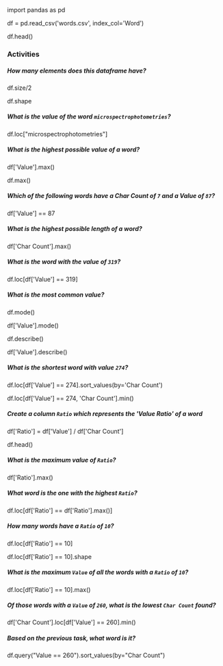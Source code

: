 import pandas as pd

df = pd.read_csv('words.csv', index_col='Word')

df.head()

### Activities

##### How many elements does this dataframe have?

df.size/2

df.shape

##### What is the value of the word `microspectrophotometries`?

df.loc["microspectrophotometries"]

##### What is the highest possible value of a word?

df['Value'].max()

df.max()

##### Which of the following words have a Char Count of `7` and a Value of `87`?

df['Value'] == 87



##### What is the highest possible length of a word?

df['Char Count'].max()

##### What is the word with the value of `319`?

df.loc[df['Value'] == 319]

##### What is the most common value?

df.mode()

df['Value'].mode()

df.describe()

df['Value'].describe()

##### What is the shortest word with value `274`?

df.loc[df['Value'] == 274].sort_values(by='Char Count')

df.loc[df['Value'] == 274, 'Char Count'].min()

##### Create a column `Ratio` which represents the 'Value Ratio' of a word

df['Ratio'] = df['Value'] / df['Char Count'] 

df.head()

##### What is the maximum value of `Ratio`?

df['Ratio'].max()

##### What word is the one with the highest `Ratio`?

df.loc[df['Ratio'] == df['Ratio'].max()]

##### How many words have a `Ratio` of `10`?

df.loc[df['Ratio'] == 10]

df.loc[df['Ratio'] == 10].shape

##### What is the maximum `Value` of all the words with a `Ratio` of `10`?

df.loc[df['Ratio'] == 10].max()

##### Of those words with a `Value` of `260`, what is the lowest `Char Count` found?

df['Char Count'].loc[df['Value'] == 260].min()

##### Based on the previous task, what word is it?

df.query("Value == 260").sort_values(by="Char Count")

